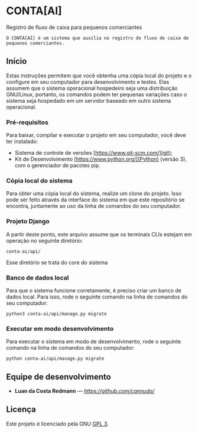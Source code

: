 # CONTA[AI]
Registro de fluxo de caixa para pequenos comerciantes


``
O CONTA[AI] é um sistema que auxilia no registro do fluxo de caixa de pequenos comerciantes.
``

## Início

Estas instruções permitem que você obtenha uma cópia local do projeto e o configure em seu computador para desenvolvimento e testes. Elas assumem que o sistema operacional hospedeiro seja uma distribuição GNU/Linux, portanto, os comandos podem ter pequenas variações caso o sistema seja hospedado em um servidor baseado em outro sistema operacional.

### Pré-requisitos

Para baixar, compilar e executar o projeto em seu computador, você deve ter instalado:

- Sistema de controle de versões [https://www.git-scm.com/](git);
- Kit de Desenvolvimento [https://www.python.org/](Python) (versão 3), com o gerenciador de pacotes pip.

### Cópia local do sistema

Para obter uma cópia local do sistema, realize um clone do projeto. Isso pode ser feito através da interface do sistema em que este repositório se encontra, juntamente ao uso da linha de comandos do seu computador.

### Projeto Django

A partir deste ponto, este arquivo assume que os terminais CLIs estejam em operação no seguinte diretório:

`conta-ai/api/`

Esse diretório se trata do core do sistema

### Banco de dados local
Para que o sistema funcione corretamente, é preciso criar um banco de dados local. Para isso, rode o seguinte comando na linha de comandos do seu computador:
```
python3 conta-ai/api/manage.py migrate
```

### Executar em modo desenvolvimento

Para executar o sistema em modo de desenvolvimento, rode o seguinte comando na linha de comandos do seu computador:
```
python conta-ai/api/manage.py migrate
```

## Equipe de desenvolvimento

* **Luan da Costa Redmann** — *https://github.com/cannudo/*

## Licença

Este projeto é licenciado pela GNU [GPL 3](LICENSE.md).
